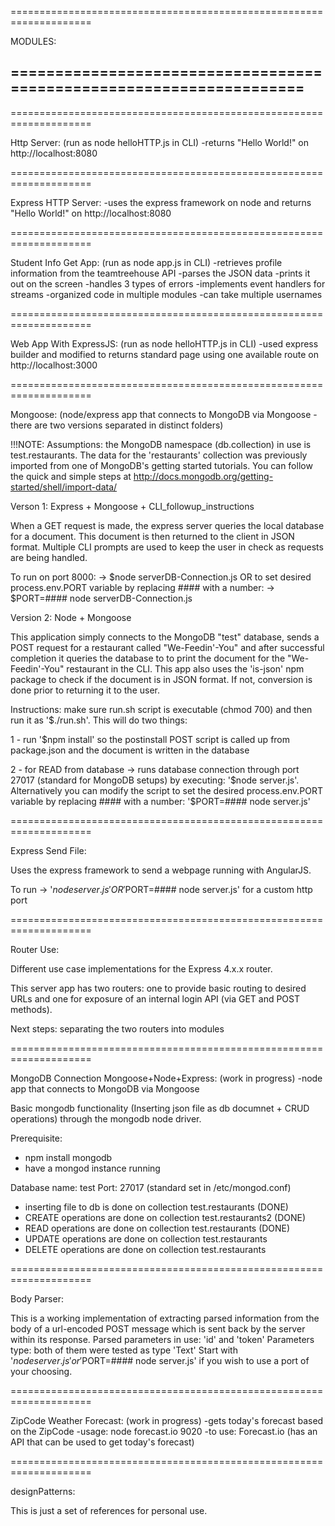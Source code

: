 ====================================================================

MODULES:

====================================================================
--------------------------------------------------------------------
====================================================================


Http Server: (run as node helloHTTP.js in CLI)
-returns "Hello World!" on http://localhost:8080


====================================================================


Express HTTP Server:
-uses the express framework on node and returns "Hello World!" on http://localhost:8080


====================================================================


Student Info Get App: (run as node app.js in CLI)
-retrieves profile information from the teamtreehouse API
-parses the JSON data
-prints it out on the screen
-handles 3 types of errors
-implements event handlers for streams
-organized code in multiple modules
-can take multiple usernames


====================================================================


Web App With ExpressJS: (run as node helloHTTP.js in CLI)
-used express builder and modified to returns standard page using one available route on http://localhost:3000


====================================================================


Mongoose: (node/express app that connects to MongoDB via Mongoose - there are two versions separated in distinct folders)


!!!NOTE: Assumptions: the MongoDB namespace (db.collection) in use is test.restaurants. The data for the 'restaurants' collection was previously imported from one of MongoDB's getting started tutorials. You can follow the quick and simple steps at http://docs.mongodb.org/getting-started/shell/import-data/



Verson 1: Express + Mongoose + CLI_followup_instructions

When a GET request is made, the express server queries the local database for a document. This document is then returned to the client in JSON format. Multiple CLI prompts are used to keep the user in check as requests are being handled.

To run on port 8000:
-> $node serverDB-Connection.js
OR to set desired process.env.PORT variable by replacing #### with a number:
-> $PORT=#### node serverDB-Connection.js



Version 2: Node + Mongoose

This application simply connects to the MongoDB "test" database, sends a POST request for a restaurant called "We-Feedin'-You" and after successful completion it queries the database to to print the document for the "We-Feedin'-You" restaurant in the CLI. This app also uses the 'is-json' npm package to check if the document is in JSON format. If not, conversion is done prior to returning it to the user.

Instructions: make sure run.sh script is executable (chmod 700) and then run it as '$./run.sh'. This will do two things:

1 - run '$npm install' so the postinstall POST script is called up from package.json and the document is written in the database

2 - for READ from database -> runs database connection through port 27017 (standard for MongoDB setups) by executing: '$node server.js'. Alternatively you can modify the script to set the desired process.env.PORT variable by replacing #### with a number: '$PORT=#### node server.js'


====================================================================


Express Send File:

Uses the express framework to send a webpage running with AngularJS.

To run -> '$node server.js'
OR '$PORT=#### node server.js' for a custom http port


====================================================================


Router Use:

Different use case implementations for the Express 4.x.x router.

This server app has two routers: one to provide basic routing to desired URLs and one for exposure of an internal login API (via GET and POST methods).

Next steps: separating the two routers into modules


====================================================================


MongoDB Connection Mongoose+Node+Express: (work in progress)
-node app that connects to MongoDB via Mongoose

Basic mongodb functionality (Inserting json file as db documnet + CRUD operations) through the mongodb node driver.


Prerequisite:
- npm install mongodb
- have a mongod instance running


Database name: test
Port: 27017 (standard set in /etc/mongod.conf)

- inserting file to db is done on collection test.restaurants (DONE)
- CREATE operations are done on collection test.restaurants2 (DONE)
- READ operations are done on collection test.restaurants (DONE)
- UPDATE operations are done on collection test.restaurants
- DELETE  operations are done on collection test.restaurants


====================================================================


Body Parser:

This is a working implementation of extracting parsed information from the body of a url-encoded POST message which is sent back by the server within its response.
Parsed parameters in use: 'id' and 'token'
Parameters type: both of them were tested as type 'Text'
Start with '$node server.js' or '$PORT=#### node server.js' if you wish to use a port of your choosing.


====================================================================


ZipCode Weather Forecast: (work in progress)
-gets today's forecast based on the ZipCode
-usage: node forecast.io 9020
-to use: Forecast.io (has an API that can be used to get today's forecast)


====================================================================


designPatterns:

This is just a set of references for personal use.
